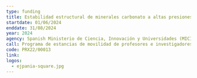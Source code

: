 ```yaml
---
type: funding
title: Estabilidad estructural de minerales carbonato a altas presiones y temperaturas
startdate: 01/06/2024
enddate: 31/08/2024
year: 2024
agency: Spanish Ministerio de Ciencia, Innovación y Universidades (MICIU)
call: Programa de estancias de movilidad de profesores e investigadores españoles en centros extranjeros
code: PRX22/00013
link:
logos:
  - ejpania-square.jpg
---
```

